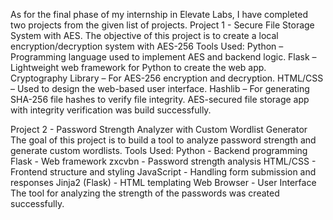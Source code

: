 As for the final phase of my internship in Elevate Labs, I have completed two projects from the given list of projects.
Project 1 - Secure File Storage System with AES.
  The objective of this project is to create a local encryption/decryption system with AES-256
Tools Used:
  Python – Programming language used to implement AES and backend logic.
  Flask – Lightweight web framework for Python to create the web app.
  Cryptography Library – For AES-256 encryption and decryption.
  HTML/CSS – Used to design the web-based user interface.
  Hashlib – For generating SHA-256 file hashes to verify file integrity.
AES-secured file storage app with integrity verification was build successfully.

Project 2 - Password Strength Analyzer with Custom Wordlist Generator 
  The goal of this project is to build a tool to analyze password strength and generate custom wordlists.
Tools Used:
  Python - Backend programming
  Flask - Web framework
  zxcvbn - Password strength analysis
  HTML/CSS - Frontend structure and styling
  JavaScript - Handling form submission and responses
  Jinja2 (Flask) - HTML templating
  Web Browser - User Interface
The tool for analyzing the strength of the passwords was created successfully.
